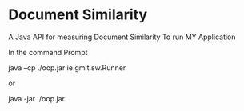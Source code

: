 # Document Similarity
A Java API for measuring Document Similarity
To run MY Application 

In the command Prompt

java –cp ./oop.jar ie.gmit.sw.Runner

or

java -jar ./oop.jar
